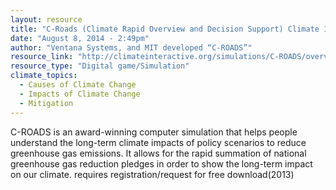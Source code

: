 ```yaml
---
layout: resource
title: "C-Roads (Climate Rapid Overview and Decision Support) Climate Interactive"
date: "August 8, 2014 - 2:49pm"
author: "Ventana Systems, and MIT developed “C-ROADS”"
resource_link: "http://climateinteractive.org/simulations/C-ROADS/overview"
resource_type: "Digital game/Simulation"
climate_topics:
  - Causes of Climate Change
  - Impacts of Climate Change
  - Mitigation
---
```


C-ROADS is an award-winning computer simulation that helps people understand the long-term climate impacts of policy scenarios to reduce greenhouse gas emissions. It allows for the rapid summation of national greenhouse gas reduction pledges in order to show the long-term impact on our climate. requires registration/request for free download(2013)